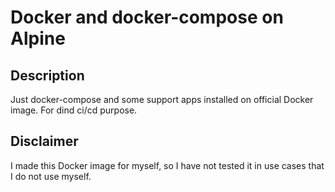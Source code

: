 # Docker and docker-compose on Alpine

## Description
Just docker-compose and some support apps installed on official Docker image. For dind ci/cd purpose.

## Disclaimer
I made this Docker image for myself, so I have not tested it in use cases that I do not use myself.